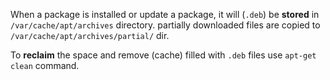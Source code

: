 When a package is installed or update a package, it will (`.deb`) be **stored** in `/var/cache/apt/archives` directory. partially downloaded files are copied to `/var/cache/apt/archives/partial/` dir.


To **reclaim** the space and remove (cache) filled with `.deb` files use `apt-get clean` command.

